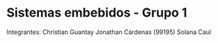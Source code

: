 # Sistemas embebidos - Grupo 1

Integrantes:
Christian Guantay 
Jonathan Cárdenas (99195)
Solana Caul
